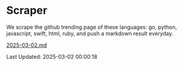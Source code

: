 # Scraper

We scrape the github trending page of these languages: go, python, javascript, swift, html, ruby, and push a markdown result everyday.

[2025-03-02.md](https://github.com/henson/Scraper/blob/master/2025-03-02.md)

Last Updated: 2025-03-02 00:00:18